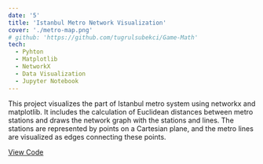 ```yaml
---
date: '5'
title: 'Istanbul Metro Network Visualization'
cover: './metro-map.png'
# github: 'https://github.com/tugrulsubekci/Game-Math'
tech:
  - Pyhton
  - Matplotlib
  - NetworkX
  - Data Visualization
  - Jupyter Notebook
---
```


This project visualizes the part of Istanbul metro system using networkx and matplotlib. It includes the calculation of Euclidean distances between metro stations and draws the network graph with the stations and lines. The stations are represented by points on a Cartesian plane, and the metro lines are visualized as edges connecting these points.

[View Code](https://colab.research.google.com/gist/tugrulsubekci/515399cf4bdac3f8ca5a26b1f2007f2b/pyhton-codes.ipynb)
